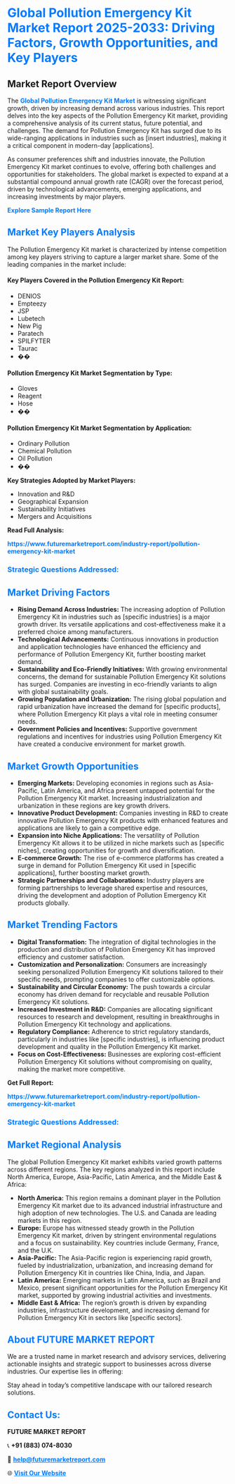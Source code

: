 <h1 style="color: #007BFF;">Global Pollution Emergency Kit Market Report 2025-2033: Driving Factors, Growth Opportunities, and Key Players</h1>

<section id="overview">
<h2>Market Report Overview</h2>
<p>The <a href="https://www.futuremarketreport.com/industry-report/pollution-emergency-kit-market" style="color: #007BFF; text-decoration: none;"><strong>Global Pollution Emergency Kit Market</strong></a> is witnessing significant growth, driven by increasing demand across various industries. This report delves into the key aspects of the Pollution Emergency Kit market, providing a comprehensive analysis of its current status, future potential, and challenges. The demand for Pollution Emergency Kit has surged due to its wide-ranging applications in industries such as [insert industries], making it a critical component in modern-day [applications].</p>
<p>As consumer preferences shift and industries innovate, the Pollution Emergency Kit market continues to evolve, offering both challenges and opportunities for stakeholders. The global market is expected to expand at a substantial compound annual growth rate (CAGR) over the forecast period, driven by technological advancements, emerging applications, and increasing investments by major players.</p>
</section>

<section id="overview">
<p><a href="https://www.futuremarketreport.com/request-sample/reportId=113814" style="color: #007BFF; text-decoration: none;"><strong>Explore Sample Report Here</strong></a></p>
</section>

<section id="key-players">
<h2 style="color: #007BFF;">Market Key Players Analysis</h2>
<p>The Pollution Emergency Kit market is characterized by intense competition among key players striving to capture a larger market share. Some of the leading companies in the market include:</p>
<h4>Key Players Covered in the Pollution Emergency Kit Report:</h4>
<ul><li>DENIOS</li><li>Empteezy</li><li>JSP</li><li>Lubetech</li><li>New Pig</li><li>Paratech</li><li>SPILFYTER</li><li>Taurac</li><li>��</li></ul>
<h4>Pollution Emergency Kit Market Segmentation by Type:</h4>
<ul><li>Gloves</li><li>Reagent</li><li>Hose</li><li>��</li></ul>

<h4>Pollution Emergency Kit Market Segmentation by Application:</h4>
<ul><li>Ordinary Pollution</li><li>Chemical Pollution</li><li>Oil Pollution</li><li>��</li></ul>
<p><strong>Key Strategies Adopted by Market Players:</strong></p>
<ul>
<li>Innovation and R&D</li>
<li>Geographical Expansion</li>
<li>Sustainability Initiatives</li>
<li>Mergers and Acquisitions</li>
</ul>
</section>

<section>
<p><strong>Read Full Analysis: </strong></p><a href="https://www.futuremarketreport.com/industry-report/pollution-emergency-kit-market" style="color: #007BFF; text-decoration: none;"><strong>https://www.futuremarketreport.com/industry-report/pollution-emergency-kit-market</strong></a>
<h3 style="color: #007BFF;">Strategic Questions Addressed:</h3>
</section>

<section id="driving-factors">
<h2 style="color: #007BFF;">Market Driving Factors</h2>
<ul>
<li><strong>Rising Demand Across Industries:</strong> The increasing adoption of Pollution Emergency Kit in industries such as [specific industries] is a major growth driver. Its versatile applications and cost-effectiveness make it a preferred choice among manufacturers.</li>
<li><strong>Technological Advancements:</strong> Continuous innovations in production and application technologies have enhanced the efficiency and performance of Pollution Emergency Kit, further boosting market demand.</li>
<li><strong>Sustainability and Eco-Friendly Initiatives:</strong> With growing environmental concerns, the demand for sustainable Pollution Emergency Kit solutions has surged. Companies are investing in eco-friendly variants to align with global sustainability goals.</li>
<li><strong>Growing Population and Urbanization:</strong> The rising global population and rapid urbanization have increased the demand for [specific products], where Pollution Emergency Kit plays a vital role in meeting consumer needs.</li>
<li><strong>Government Policies and Incentives:</strong> Supportive government regulations and incentives for industries using Pollution Emergency Kit have created a conducive environment for market growth.</li>
</ul>
</section>

<section id="growth-opportunities">
<h2 style="color: #007BFF;">Market Growth Opportunities</h2>
<ul>
<li><strong>Emerging Markets:</strong> Developing economies in regions such as Asia-Pacific, Latin America, and Africa present untapped potential for the Pollution Emergency Kit market. Increasing industrialization and urbanization in these regions are key growth drivers.</li>
<li><strong>Innovative Product Development:</strong> Companies investing in R&D to create innovative Pollution Emergency Kit products with enhanced features and applications are likely to gain a competitive edge.</li>
<li><strong>Expansion into Niche Applications:</strong> The versatility of Pollution Emergency Kit allows it to be utilized in niche markets such as [specific niches], creating opportunities for growth and diversification.</li>
<li><strong>E-commerce Growth:</strong> The rise of e-commerce platforms has created a surge in demand for Pollution Emergency Kit used in [specific applications], further boosting market growth.</li>
<li><strong>Strategic Partnerships and Collaborations:</strong> Industry players are forming partnerships to leverage shared expertise and resources, driving the development and adoption of Pollution Emergency Kit products globally.</li>
</ul>
</section>

<section id="trending-factors">
<h2 style="color: #007BFF;">Market Trending Factors</h2>
<ul>
<li><strong>Digital Transformation:</strong> The integration of digital technologies in the production and distribution of Pollution Emergency Kit has improved efficiency and customer satisfaction.</li>
<li><strong>Customization and Personalization:</strong> Consumers are increasingly seeking personalized Pollution Emergency Kit solutions tailored to their specific needs, prompting companies to offer customizable options.</li>
<li><strong>Sustainability and Circular Economy:</strong> The push towards a circular economy has driven demand for recyclable and reusable Pollution Emergency Kit solutions.</li>
<li><strong>Increased Investment in R&D:</strong> Companies are allocating significant resources to research and development, resulting in breakthroughs in Pollution Emergency Kit technology and applications.</li>
<li><strong>Regulatory Compliance:</strong> Adherence to strict regulatory standards, particularly in industries like [specific industries], is influencing product development and quality in the Pollution Emergency Kit market.</li>
<li><strong>Focus on Cost-Effectiveness:</strong> Businesses are exploring cost-efficient Pollution Emergency Kit solutions without compromising on quality, making the market more competitive.</li>
</ul>
</section>

<section>
<p><strong>Get Full Report: </strong></p><a href="https://www.futuremarketreport.com/industry-report/pollution-emergency-kit-market" style="color: #007BFF; text-decoration: none;"><strong>https://www.futuremarketreport.com/industry-report/pollution-emergency-kit-market</strong></a>
<h3 style="color: #007BFF;">Strategic Questions Addressed:</h3>
</section>


<section id="regional-analysis">
<h2 style="color: #007BFF;">Market Regional Analysis</h2>
<p>The global Pollution Emergency Kit market exhibits varied growth patterns across different regions. The key regions analyzed in this report include North America, Europe, Asia-Pacific, Latin America, and the Middle East & Africa:</p>
<ul>
<li><strong>North America:</strong> This region remains a dominant player in the Pollution Emergency Kit market due to its advanced industrial infrastructure and high adoption of new technologies. The U.S. and Canada are leading markets in this region.</li>
<li><strong>Europe:</strong> Europe has witnessed steady growth in the Pollution Emergency Kit market, driven by stringent environmental regulations and a focus on sustainability. Key countries include Germany, France, and the U.K.</li>
<li><strong>Asia-Pacific:</strong> The Asia-Pacific region is experiencing rapid growth, fueled by industrialization, urbanization, and increasing demand for Pollution Emergency Kit in countries like China, India, and Japan.</li>
<li><strong>Latin America:</strong> Emerging markets in Latin America, such as Brazil and Mexico, present significant opportunities for the Pollution Emergency Kit market, supported by growing industrial activities and investments.</li>
<li><strong>Middle East & Africa:</strong> The region’s growth is driven by expanding industries, infrastructure development, and increasing demand for Pollution Emergency Kit in sectors like [specific sectors].</li>
</ul>
</section>

<footer>
<h2 style="color: #007BFF;">About FUTURE MARKET REPORT</h2>
<p>We are a trusted name in market research and advisory services, delivering actionable insights and strategic support to businesses across diverse industries. Our expertise lies in offering:</p>

<p>Stay ahead in today’s competitive landscape with our tailored research solutions.</p>

<h2 style="color: #007BFF;">Contact Us:</h2>
<p><strong>FUTURE MARKET REPORT</strong></p>
<p>📞 <strong>+91 (883) 074-8030</strong></p>
<p>📧 <strong><a href="mailto:help@futuremarketreport.com" style="color: #007BFF;">help@futuremarketreport.com</a></strong></p>
<p>🌐 <strong><a href="https://www.futuremarketreport.com/" style="color: #007BFF;">Visit Our Website</a></strong></p>
</footer>